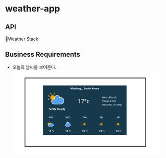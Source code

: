 # weather-app

## API

[📕Weather Stack](https://weatherstack.com/)

## Business Requirements

- 오늘의 날씨를 보여준다.
  ![Current Weather](./resource/current-weather.png)
